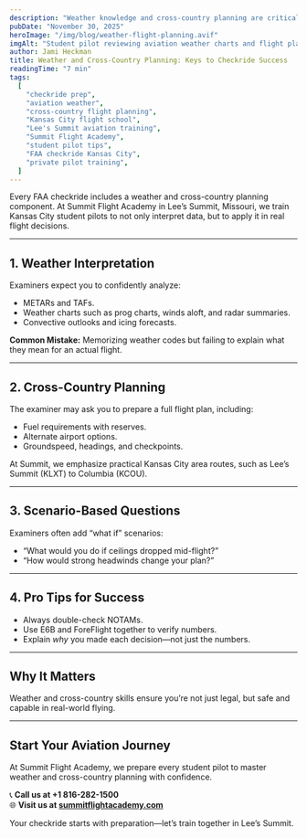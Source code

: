 ```yaml
---
description: "Weather knowledge and cross-country planning are critical for passing your FAA checkride. Learn how Summit Flight Academy prepares Kansas City student pilots to master these tasks with confidence."
pubDate: "November 30, 2025"
heroImage: "/img/blog/weather-flight-planning.avif"
imgAlt: "Student pilot reviewing aviation weather charts and flight plan"
author: Jami Heckman
title: Weather and Cross-Country Planning: Keys to Checkride Success
readingTime: "7 min"
tags:
  [
    "checkride prep",
    "aviation weather",
    "cross-country flight planning",
    "Kansas City flight school",
    "Lee's Summit aviation training",
    "Summit Flight Academy",
    "student pilot tips",
    "FAA checkride Kansas City",
    "private pilot training",
  ]
---
```


Every FAA checkride includes a weather and cross-country planning component. At Summit Flight Academy in Lee’s Summit, Missouri, we train Kansas City student pilots to not only interpret data, but to apply it in real flight decisions.

---

## 1. **Weather Interpretation**

Examiners expect you to confidently analyze:

- METARs and TAFs.
- Weather charts such as prog charts, winds aloft, and radar summaries.
- Convective outlooks and icing forecasts.

**Common Mistake:** Memorizing weather codes but failing to explain what they mean for an actual flight.

---

## 2. **Cross-Country Planning**

The examiner may ask you to prepare a full flight plan, including:

- Fuel requirements with reserves.
- Alternate airport options.
- Groundspeed, headings, and checkpoints.

At Summit, we emphasize practical Kansas City area routes, such as Lee’s Summit (KLXT) to Columbia (KCOU).

---

## 3. **Scenario-Based Questions**

Examiners often add “what if” scenarios:

- “What would you do if ceilings dropped mid-flight?”
- “How would strong headwinds change your plan?”

---

## 4. **Pro Tips for Success**

- Always double-check NOTAMs.
- Use E6B and ForeFlight together to verify numbers.
- Explain _why_ you made each decision—not just the numbers.

---

## Why It Matters

Weather and cross-country skills ensure you’re not just legal, but safe and capable in real-world flying.

---

## Start Your Aviation Journey

At Summit Flight Academy, we prepare every student pilot to master weather and cross-country planning with confidence.

📞 **Call us at +1 816-282-1500**  
🌐 **Visit us at [summitflightacademy.com](https://www.summitflightacademy.com/)**

Your checkride starts with preparation—let’s train together in Lee’s Summit.
